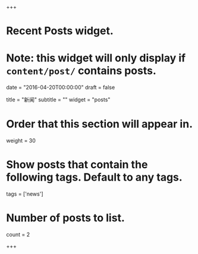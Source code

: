 +++
# Recent Posts widget.
# Note: this widget will only display if `content/post/` contains posts.

date = "2016-04-20T00:00:00"
draft = false

title = "新闻"
subtitle = ""
widget = "posts"

# Order that this section will appear in.
weight = 30

# Show posts that contain the following tags. Default to any tags.
tags = ['news']

# Number of posts to list.
count = 2

+++

